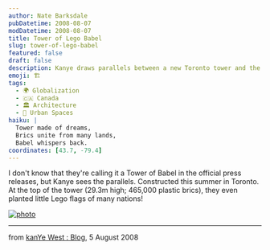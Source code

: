 ```yaml
---
author: Nate Barksdale
pubDatetime: 2008-08-07
modDatetime: 2008-08-07
title: Tower of Lego Babel
slug: tower-of-lego-babel
featured: false
draft: false
description: Kanye draws parallels between a new Toronto tower and the Tower of Babel, with its colorful Lego flags representing many nations.
emoji: 🏗️
tags:
  - 🌍 Globalization
  - 🇨🇦 Canada
  - 🏛️ Architecture
  - 🌆 Urban Spaces
haiku: |
  Tower made of dreams,  
  Brics unite from many lands,  
  Babel whispers back.
coordinates: [43.7, -79.4]
---
```


I don't know that they're calling it a Tower of Babel in the official press releases, but Kanye sees the parallels. Constructed this summer in Toronto. At the top of the tower (29.3m high; 465,000 plastic brics), they even planted little Lego flags of many nations!

[![photo](http://www.culture-making.com/media/c5ebb.jpg)](http://www.kanyeuniversecity.com/blog/?em3106=200879_-1__0_~0_-1_5_2008_0_0&em3161;=&em3281;=)

---

from [kanYe West : Blog](https://www.google.com/search?q=%22kanYe%20West%20%3A%20Blog%22%20kanyeuniversecity.com), 5 August 2008

